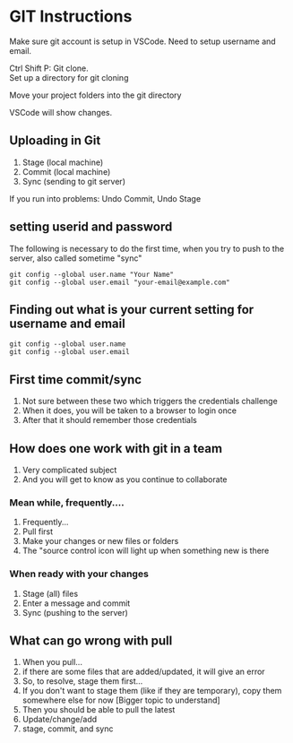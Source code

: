 # GIT Instructions

Make sure git account is setup in VSCode.  Need to setup username and email.  

Ctrl Shift P: Git clone.  
Set up a directory for git cloning

Move your project folders into the git directory

VSCode will show changes.

## Uploading in Git
 
1. Stage (local machine)
2. Commit (local machine)
3. Sync (sending to git server)

If you run into problems:
Undo Commit, Undo Stage

## setting userid and password

The following is necessary to do the first time, when you try to push to the server, also called sometime "sync"

```
git config --global user.name "Your Name"
git config --global user.email "your-email@example.com"
```

<!-- ********************* -->
## Finding out what is your current setting for username and email
<!-- ********************* -->

```
git config --global user.name 
git config --global user.email 
```

<!-- ********************* -->
## First time commit/sync
<!-- ********************* -->

1. Not sure between these two which triggers the credentials challenge
2. When it does, you will be taken to a browser to login once
3. After that it should remember those credentials

<!-- ********************* -->
## How does one work with git in a team
<!-- ********************* -->

1. Very complicated subject
2. And you will get to know as you continue to collaborate

### Mean while, frequently....

1. Frequently...
2. Pull first
3. Make your changes or new files or folders
4. The "source control icon will light up when something new is there

### When ready with your changes

1. Stage (all) files
2. Enter a message and commit
3. Sync (pushing to the server)

<!-- ********************* -->
## What can go wrong with pull
<!-- ********************* -->

1. When you pull...
2. if there are some files that are added/updated, it will give an error
3. So, to resolve, stage them first...
4. If you don't want to stage them (like if they are temporary), copy them somewhere else for now [Bigger topic to understand]
5. Then you should be able to pull the latest
6. Update/change/add
7. stage, commit, and sync